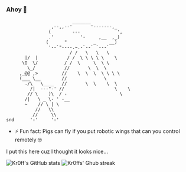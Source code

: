 ### Ahoy 👋

```
                         _______
                 ,--,,--'       '-------,_
                (        ---              ',
                .'          '-     ,__  ,_)
               (      "          _     __)
                '--`"----.~.-`--` `---`
                        / /   \   \   \
       |/  |           / /  \ \ \ \ \    \
      \I  \/          / /  \     \  \ \
        \_/           //       \  \  \
     ,_@@ ,>         //    \  \  \  \ \ \ \
     (___ \__        //              \
       ./\   \____   //       \  \    \  \
         /|  ---"-' //                   \    \
        // \    )\  / -                    \
       /|   \ _ \- ' -__
       ~    // \ | \
           //   \\
          //     \\
snd      '-'     '-'
```

- ⚡ Fun fact: Pigs can fly if you put robotic wings that can you control remotely 🤓

I put this here cuz I thought it looks nice...

![Kr0ff's GitHub stats](https://github-readme-stats.vercel.app/api?username=Kr0ff&theme=dark&show_icons=true&count_private=true) 
![Kr0ffs' Ghub streak](https://github-readme-streak-stats.herokuapp.com/?user=Kr0ff&theme=dark)
